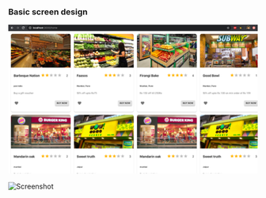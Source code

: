 ### Basic screen design

![Screenshot](Screenshot%202020-05-27%20at%2011.32.44%20PM.png)

![Screenshot](Screenshot%20from%202019-09-15%2001-46-29.png)
